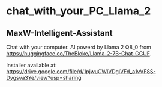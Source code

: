 # chat_with_your_PC_Llama_2
## MaxW-Intelligent-Assistant

Chat with your computer. AI powerd by Llama 2 Q8_0 from https://huggingface.co/TheBloke/Llama-2-7B-Chat-GGUF.

Installer available at: https://drive.google.com/file/d/1pjwuCWlVDglVFd_a1vVF8S-Dygsva3Ye/view?usp=sharing

